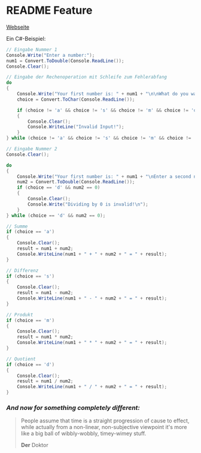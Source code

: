 # README Feature
[Webseite](https://janniklas-krueger.github.io)

Ein C#-Beispiel:
``` csharp
// Eingabe Nummer 1
Console.Write("Enter a number:");
num1 = Convert.ToDouble(Console.ReadLine());
Console.Clear();

// Eingabe der Rechenoperation mit Schleife zum Fehlerabfang
do
{
    Console.Write("Your first number is: " + num1 + "\n\nWhat do you want to do?\nadd\t\t(a)\nsubstract\t(s)\nmultiply\t(m)\ndivide\t\t(d)");
    choice = Convert.ToChar(Console.ReadLine());

    if (choice != 'a' && choice != 's' && choice != 'm' && choice != 'd')
    {
        Console.Clear();
        Console.WriteLine("Invalid Input!");
    }
} while (choice != 'a' && choice != 's' && choice != 'm' && choice != 'd');

// Eingabe Nummer 2
Console.Clear();

do
{
    Console.Write("Your first number is: " + num1 + "\nEnter a second number:");
    num2 = Convert.ToDouble(Console.ReadLine());
    if (choice == 'd' && num2 == 0)
    {
        Console.Clear();
        Console.Write("Dividing by 0 is invalid!\n");
    }
} while (choice == 'd' && num2 == 0);

// Summe
if (choice == 'a')
{
    Console.Clear();
    result = num1 + num2;
    Console.WriteLine(num1 + " + " + num2 + " = " + result);
}

// Differenz
if (choice == 's')
{
    Console.Clear();
    result = num1 - num2;
    Console.WriteLine(num1 + " - " + num2 + " = " + result);
}

// Produkt
if (choice == 'm')
{
    Console.Clear();
    result = num1 * num2;
    Console.WriteLine(num1 + " * " + num2 + " = " + result);
}

// Quotient
if (choice == 'd')
{
    Console.Clear();
    result = num1 / num2;
    Console.WriteLine(num1 + " / " + num2 + " = " + result);
}
```

### *And now for something completely different:*
> People assume that time is a straight progression of cause to effect, while actually from a non-linear, non-subjective viewpoint it's more like a big ball of wibbly-wobbly, timey-wimey stuff.
>
>  __Der__ Doktor
